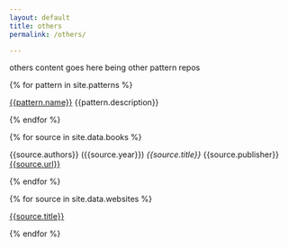 ```yaml
---
layout: default
title: others
permalink: /others/

---
```


others content goes here
being other pattern repos

{% for pattern in site.patterns %}
<p><a href = "{{pattern.url}}">{{pattern.name}}</a> {{pattern.description}}</p>
{% endfor %}

{% for source in site.data.books %}
<p>{{source.authors}} ({{source.year}}) <em>{{source.title}}</em> {{source.publisher}} <a href = "{{source.url}}">{{source.url}}</a></p>
{% endfor %}

{% for source in site.data.websites %}
<p><a href = "{{source.url}}">{{source.title}}</a></p>
{% endfor %}
